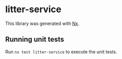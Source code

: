 # litter-service

This library was generated with [Nx](https://nx.dev).

## Running unit tests

Run `nx test litter-service` to execute the unit tests.
